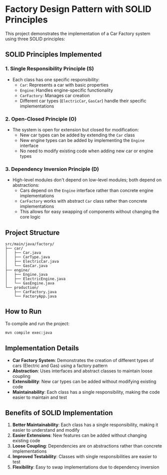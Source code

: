 # Factory Design Pattern with SOLID Principles

This project demonstrates the implementation of a Car Factory system using three SOLID principles:

## SOLID Principles Implemented

### 1. Single Responsibility Principle (S)
- Each class has one specific responsibility:
  - `Car`: Represents a car with basic properties
  - `Engine`: Handles engine-specific functionality
  - `CarFactory`: Manages car creation
  - Different car types (`ElectricCar`, `GasCar`) handle their specific implementations

### 2. Open-Closed Principle (O)
- The system is open for extension but closed for modification:
  - New car types can be added by extending the `Car` class
  - New engine types can be added by implementing the `Engine` interface
  - No need to modify existing code when adding new car or engine types

### 3. Dependency Inversion Principle (D)
- High-level modules don't depend on low-level modules; both depend on abstractions:
  - Cars depend on the `Engine` interface rather than concrete engine implementations
  - `CarFactory` works with abstract `Car` class rather than concrete implementations
  - This allows for easy swapping of components without changing the core logic

## Project Structure

```
src/main/java/factory/
├── car/
│   ├── Car.java
│   ├── CarType.java
│   ├── ElectricCar.java
│   └── GasCar.java
├── engine/
│   ├── Engine.java
│   ├── ElectricEngine.java
│   └── GasEngine.java
└── production/
    ├── CarFactory.java
    └── FactoryApp.java
```

## How to Run

To compile and run the project:

```bash
mvn compile exec:java
```

## Implementation Details

- **Car Factory System**: Demonstrates the creation of different types of cars (Electric and Gas) using a factory pattern
- **Abstraction**: Uses interfaces and abstract classes to maintain loose coupling
- **Extensibility**: New car types can be added without modifying existing code
- **Maintainability**: Each class has a single responsibility, making the code easier to maintain and test

## Benefits of SOLID Implementation

1. **Better Maintainability**: Each class has a single responsibility, making it easier to understand and modify
2. **Easier Extensions**: New features can be added without changing existing code
3. **Loose Coupling**: Dependencies are on abstractions rather than concrete implementations
4. **Improved Testability**: Classes with single responsibilities are easier to test
5. **Flexibility**: Easy to swap implementations due to dependency inversion

